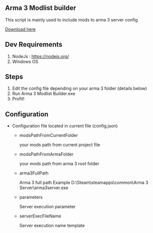 Arma 3 Modlist builder
-------------
This script is mainly used to include mods to arma 3 server config

[Download here](https://github.com/evanightly/arma-3-modlist-builder/releases/download/1.1.1/modlist-builder-win32-x64.zip)

Dev Requirements
-------------
1. NodeJs : https://nodejs.org/
2. Windows OS

Steps
-------------
1. Edit the config file depending on your arma 3 folder (details below)
2. Run Arma 3 Modlist Builder.exe
3. Profit!

Configuration
-------------
 
 * Configuration file located in current file (config.json)

   - modsPathFromCurrentFolder

     your mods path from current project file

   - modsPathFromArmaFolder

     your mods path from arma 3 root folder

   - arma3FullPath

     Arma 3 full path 
     Example
     D:\\Steam\\steamapps\\common\\Arma 3 Server\\arma3server.exe

   - parameters

     Server execution parameter

   - serverExecFileName

     Server execution name template
